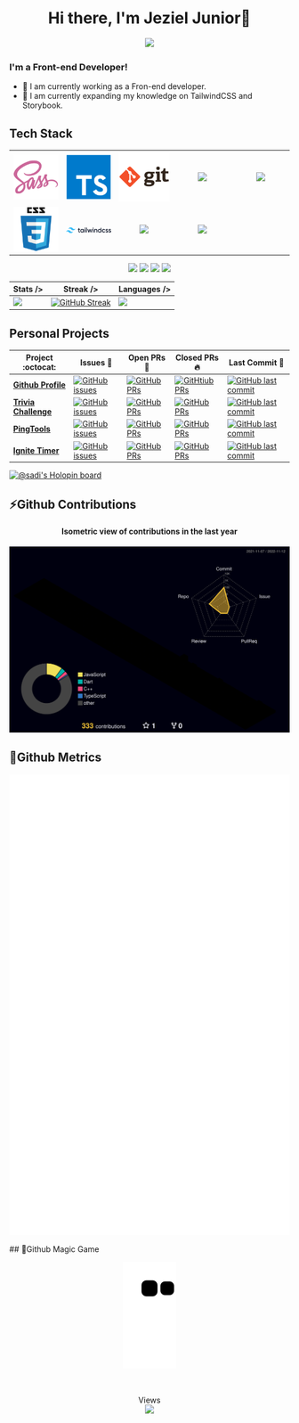 <body>
  <div align="center">
    <h1> Hi there, I'm Jeziel Junior👋<a href="#"></h1>
  </div>
<p align="center">
<a href="https://github.com/jeziel-jr"><img src="https://readme-typing-svg.herokuapp.com?lines=Javascript+Developer;React+Developer;Front-end+Developer&center=true&width=500&height=50"></a>

### I'm a Front-end Developer!

- 🔭 I am currently working as a Fron-end developer.
- 🌱 I am currently expanding my knowledge on TailwindCSS and Storybook.

<h2>Tech Stack</h2>

<table width="80%">
<tr>
    <td align='center' width="200">
      <img src="https://github.com/devicons/devicon/blob/master/icons/sass/sass-original.svg" width="100">
    </td>

  <td align='center' width="200">
        <img src="https://github.com/devicons/devicon/blob/master/icons/typescript/typescript-original.svg" width="100">
    </td>
 <td align='center' width="200">
        <img src="https://github.com/devicons/devicon/blob/master/icons/git/git-original-wordmark.svg" width="100">
    </td>
 <td align='center' width="200">
        <img src="https://www.vectorlogo.zone/logos/reactjs/reactjs-ar21.svg">
    </td>
 <td align='center' width="200">
        <img src="https://upload.wikimedia.org/wikipedia/commons/thumb/3/38/HTML5_Badge.svg/600px-HTML5_Badge.svg.png"  width="70">
    </td>
 
</tr>
 
<tr>
    <td align='center' width="200">
        <img src="https://raw.githubusercontent.com/devicons/devicon/0d6c64dbbf311879f7d563bfc3ccf559f9ed111c/icons/css3/css3-original-wordmark.svg" width="80">
    </td>
    <td align='center' width="200">
        <img src="https://github.com/devicons/devicon/blob/master/icons/tailwindcss/tailwindcss-original-wordmark.svg" width="170">
    </td>
    <td align='center' width="200">
        <img src="https://github.com/abranhe/programming-languages-logos/blob/master/src/javascript/javascript.svg" width="90">
    </td>
    <td align='center' width="200">
        <img src="https://cdn.jsdelivr.net/gh/devicons/devicon/icons/jest/jest-plain.svg" width="90">
    </td>
</tr>
 
</table>
	  
</p>
<p align="center">
<a target="_blank" href="https://www.linkedin.com/in/jeziel-junior/"><img src="https://img.shields.io/badge/LinkedIn-0077B5?style=for-the-badge&logo=linkedin&logoColor=white"/></a>
<a target="_blank" href="mailto:jezieljunior29@hotmail.com"><img src="https://img.shields.io/badge/Microsoft_Outlook-0078D4?style=for-the-badge&logo=microsoft-outlook&logoColor=white"/></a>
<a target="_blank" href="https://www.instagram.com/jezieljuniordev/"><img src="https://img.shields.io/badge/Instagram-E4405F?style=for-the-badge&logo=instagram&logoColor=white"/></a>
<a target="_blank" href="https://api.whatsapp.com/send?phone=5581994038969"><img src="https://img.shields.io/badge/WhatsApp-25D366?style=for-the-badge&logo=whatsapp&logoColor=white"/></a>
 </p>
 
 
|Stats />|Streak />|Languages />
|---|---|---|
|![](https://github-profile-summary-cards.vercel.app/api/cards/stats?username=jeziel-jr&theme=gruvbox)|[![GitHub Streak](https://streak-stats.demolab.com/?user=jeziel-jr&theme=algolia&hide_border=true&border_radius=32&date_format=j%20M%5B%20Y%5D&ring=888888)](https://git.io/streak-stats)|![](https://github-profile-summary-cards.vercel.app/api/cards/repos-per-language?username=jeziel-jr&theme=gruvbox)|
 
	
## Personal Projects

| Project :octocat:                                                                | Issues :bug:                                                                                                                                                                             | Open PRs :bell:                                                                                                                                                             | Closed PRs :fire:                                                                                                                                                                                                       | Last Commit 🚩                                                                                                                                                                                      |
| -------------------------------------------------------------------------------- | ---------------------------------------------------------------------------------------------------------------------------------------------------------------------------------------- | --------------------------------------------------------------------------------------------------------------------------------------------------------------------------- | ----------------------------------------------------------------------------------------------------------------------------------------------------------------------------------------------------------------------- | --------------------------------------------------------------------------------------------------------------------------------------------------------------------------------------------------- |
| [**Github Profile**](https://github.com/jeziel-jr/transcript_summary)    | [![GitHub issues](https://img.shields.io/github/issues/jeziel-jr/jeziel-jr?color=green&logo=github&style=flat)](https://github.com/jeziel-jr/jeziel-jr/issues)       | [![GitHub PRs](https://img.shields.io/github/issues-pr/jeziel-jr/jeziel-jr?style=flat&logo=github)](https://github.com/jeziel-jr/jeziel-jr/pulls)       | [![GitHtiub PRs](https://img.shields.io/github/issues-pr-closed/jeziel-jr/jeziel-jr?style=flat&color=critical&logo=github)](https://github.com/jeziel-jr/jeziel-jr/pulls?q=is%3Apr+is%3Aclosed)     | [![GitHub last commit](https://img.shields.io/github/last-commit/jeziel-jr/jeziel-jr?color=blue&logo=github&style=flat)](https://github.com/jeziel-jr/jeziel-jr/commits/)       |
| [**Trivia Challenge**](https://github.com/jeziel-jr/trivia-challenge)                   | [![GitHub issues](https://img.shields.io/github/issues/jeziel-jr/trivia-challenge?color=green&logo=github&style=flat)](https://github.com/jeziel-jr/trivia-challenge/issues)                       | [![GitHub PRs](https://img.shields.io/github/issues-pr/jeziel-jr/trivia-challenge?style=flat&logo=github)](https://github.com/jeziel-jr/trivia-challenge/pulls)                       | [![GitHub PRs](https://img.shields.io/github/issues-pr-closed/jeziel-jr/trivia-challenge?style=flat&color=critical&logo=github)](https://github.com/jeziel-jr/trivia-challenge/pulls?q=is%3Apr+is%3Aclosed)                       | [![GitHub last commit](https://img.shields.io/github/last-commit/jeziel-jr/trivia-challenge?color=blue&logo=github&style=flat)](https://github.com/jeziel-jr/trivia-challenge/commits/)                       |
| [**PingTools**](https://github.com/jeziel-jr/pingtools) | [![GitHub issues](https://img.shields.io/github/issues/jeziel-jr/pingtools?color=green&logo=github&style=flat)](https://github.com/jeziel-jr/pingtools/issues) | [![GitHub PRs](https://img.shields.io/github/issues-pr/jeziel-jr/pingtools?style=flat&logo=github)](https://github.com/jeziel-jr/pingtools/pulls) | [![GitHub PRs](https://img.shields.io/github/issues-pr-closed/jeziel-jr/pingtools?style=flat&color=critical&logo=github)](https://github.com/jeziel-jr/pingtools/pulls?q=is%3Apr+is%3Aclosed) | [![GitHub last commit](https://img.shields.io/github/last-commit/jeziel-jr/pingtools?color=blue&logo=github&style=flat)](https://github.com/jeziel-jr/pingtools/commits/) |
| [**Ignite Timer**](https://github.com/jeziel-jr/ignite-timer)                  | [![GitHub issues](https://img.shields.io/github/issues/jeziel-jr/ignite-timer?color=green&logo=github&style=flat)](https://github.com/jeziel-jr/ignite-timer/issues)                           | [![GitHub PRs](https://img.shields.io/github/issues-pr/jeziel-jr/ignite-timer?style=flat&logo=github)](https://github.com/jeziel-jr/ignite-timer/pulls)                           | [![GitHub PRs](https://img.shields.io/github/issues-pr-closed/jeziel-jr/ignite-timer?style=flat&color=critical&logo=github)](https://github.com/jeziel-jr/ignite-timer/pulls?q=is%3Apr+is%3Aclosed)                           | [![GitHub last commit](https://img.shields.io/github/last-commit/jeziel-jr/ignite-timer?color=blue&logo=github&style=flat)](https://github.com/jeziel-jr/ignite-timer/commits/)                           |

 
[![@sadi's Holopin board](https://holopin.io/api/user/board?user=sadi)](https://holopin.io/@sadi)

## ⚡️Github Contributions
	
<h4 align="center">Isometric view of contributions in the last year</h4>
<p align="center">
	<a href="./profile-3d-contrib/profile-night-rainbow.svg">
		<img width="900em" src="./profile-3d-contrib/profile-night-rainbow.svg">
	</a>
</p>

## 🚀Github Metrics

<p align="center">
	<img width="625em" src="https://github.com/saadfareed/saadfareed/blob/main/github-metrics.svg" />
</p>	
## 🐛Github Magic Game

<p align="center">
  <img src="https://github.com/saadfareed/saadfareed/raw/output/github-contribution-grid-snake.svg" alt="snake"></center>
</p>
<br>

<p align="center"> 
  Views<br>
  <img src="https://profile-counter.glitch.me/saadfareed/count.svg" />
</p>
